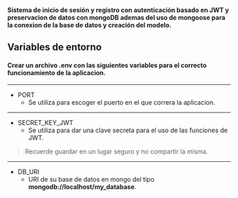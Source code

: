 #### Sistema de inicio de sesión y registro con autenticación basado en JWT y preservacion de datos con mongoDB ademas del uso de mongoose para la conexion de la base de datos y creación del modelo.

## Variables de entorno
#### Crear un archivo .env con las siguientes variables para el correcto funcionamiento de la aplicacion.
---------------------------------

* PORT
  * Se utiliza para escoger el puerto en el que correra la aplicacion.
---------------------------------
  
* SECRET_KEY_JWT 
  * Se utiliza para dar una clave secreta para el uso de las funciones de JWT.
  
> Recuerde guardar en un lugar seguro y no compartir la misma.
---------------------------------

* DB_URI
  * URI de su base de datos en mongo del tipo **mongodb://localhost/my_database**.
